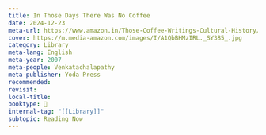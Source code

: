```yaml
---
title: In Those Days There Was No Coffee
date: 2024-12-23
meta-url: https://www.amazon.in/Those-Coffee-Writings-Cultural-History/dp/8190618695/ref=sr_1_1?crid=2XRWJYUIDJSPT&dib=eyJ2IjoiMSJ9.mCLJRovf8fP4AUGGjRNdkg.Swsgnl_NO3Q_oIceDFFWQ75GZYKhgfl2SiYDiMsZxfw&dib_tag=se
cover: https://m.media-amazon.com/images/I/A1QbBHMzIRL._SY385_.jpg
category: Library
meta-lang: English
meta-year: 2007
meta-people: Venkatachalapathy
meta-publisher: Yoda Press
recommended: 
revisit: 
local-title: 
booktype: 📖
internal-tag: "[[Library]]"
subtopic: Reading Now
---
```

